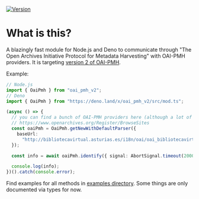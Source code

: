[![Version](https://badgen.net/npm/v/oai_pmh_v2)](https://www.npmjs.com/package/oai_pmh_v2)

# What is this?

A blazingly fast module for Node.js and Deno to communicate through "The Open
Archives Initiative Protocol for Metadata Harvesting" with OAI-PMH providers. It
is targeting
[version 2 of OAI-PMH](https://www.openarchives.org/OAI/openarchivesprotocol.html).

Example:

```typescript
// Node.js
import { OaiPmh } from "oai_pmh_v2";
// Deno
import { OaiPmh } from "https://deno.land/x/oai_pmh_v2/src/mod.ts";

(async () => {
  // you can find a bunch of OAI-PMH providers here (although a lot of them might be non functional):
  // https://www.openarchives.org/Register/BrowseSites
  const oaiPmh = OaiPmh.getNewWithDefaultParser({
    baseUrl:
      "http://bibliotecavirtual.asturias.es/i18n/oai/oai_bibliotecavirtual.asturias.es.cmd",
  });

  const info = await oaiPmh.identify({ signal: AbortSignal.timeout(20000) });

  console.log(info);
})().catch(console.error);
```

Find examples for all methods in
[examples directory](https://github.com/flevi29/oai_pmh_v2/tree/main/examples).
Some things are only documented via types for now.
